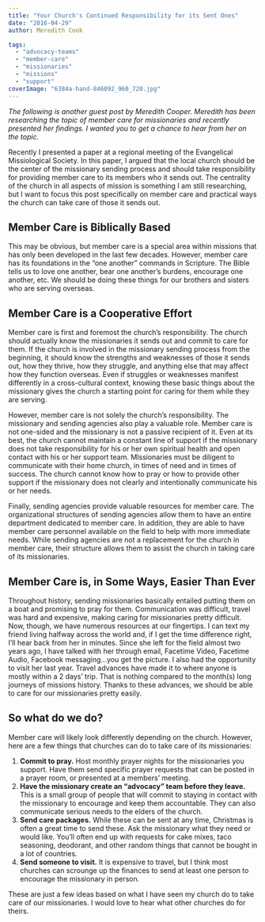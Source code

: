 ```yaml
---
title: "Your Church's Continued Responsibility for its Sent Ones"
date: "2016-04-29"
author: Meredith Cook

tags: 
  - "advocacy-teams"
  - "member-care"
  - "missionaries"
  - "missions"
  - "support"
coverImage: "6384a-hand-846092_960_720.jpg"
---
```


_The following is another guest post by Meredith Cooper. Meredith has been researching the topic of member care for missionaries and recently presented her findings. I wanted you to get a chance to hear from her on the topic._

Recently I presented a paper at a regional meeting of the Evangelical Missiological Society. In this paper, I argued that the local church should be the center of the missionary sending process and should take responsibility for providing member care to its members who it sends out. The centrality of the church in all aspects of mission is something I am still researching, but I want to focus this post specifically on member care and practical ways the church can take care of those it sends out.

## Member Care is Biblically Based

This may be obvious, but member care is a special area within missions that has only been developed in the last few decades. However, member care has its foundations in the “one another” commands in Scripture. The Bible tells us to love one another, bear one another’s burdens, encourage one another, etc. We should be doing these things for our brothers and sisters who are serving overseas.

## Member Care is a Cooperative Effort

Member care is first and foremost the church’s responsibility. The church should actually know the missionaries it sends out and commit to care for them. If the church is involved in the missionary sending process from the beginning, it should know the strengths and weaknesses of those it sends out, how they thrive, how they struggle, and anything else that may affect how they function overseas. Even if struggles or weaknesses manifest differently in a cross-cultural context, knowing these basic things about the missionary gives the church a starting point for caring for them while they are serving.

However, member care is not solely the church’s responsibility. The missionary and sending agencies also play a valuable role. Member care is not one-sided and the missionary is not a passive recipient of it. Even at its best, the church cannot maintain a constant line of support if the missionary does not take responsibility for his or her own spiritual health and open contact with his or her support team. MIssionaries must be diligent to communicate with their home church, in times of need and in times of success. The church cannot know how to pray or how to provide other support if the missionary does not clearly and intentionally communicate his or her needs.

Finally, sending agencies provide valuable resources for member care. The organizational structures of sending agencies allow them to have an entire department dedicated to member care. In addition, they are able to have member care personnel available on the field to help with more immediate needs. While sending agencies are not a replacement for the church in member care, their structure allows them to assist the church in taking care of its missionaries.

## Member Care is, in Some Ways, Easier Than Ever

Throughout history, sending missionaries basically entailed putting them on a boat and promising to pray for them. Communication was difficult, travel was hard and expensive, making caring for missionaries pretty difficult. Now, though, we have numerous resources at our fingertips. I can text my friend living halfway across the world and, if I get the time difference right, I’ll hear back from her in minutes. Since she left for the field almost two years ago, I have talked with her through email, Facetime Video, Facetime Audio, Facebook messaging...you get the picture. I also had the opportunity to visit her last year. Travel advances have made it to where anyone is mostly within a 2 days’ trip. That is nothing compared to the month(s) long journeys of missions history. Thanks to these advances, we should be able to care for our missionaries pretty easily.

## So what do we do?

Member care will likely look differently depending on the church. However, here are a few things that churches can do to take care of its missionaries:

1. **Commit to pray.** Host monthly prayer nights for the missionaries you support. Have them send specific prayer requests that can be posted in a prayer room, or presented at a members’ meeting.
2. **Have the missionary create an “advocacy” team before they leave.** This is a small group of people that will commit to staying in contact with the missionary to encourage and keep them accountable. They can also communicate serious needs to the elders of the church.
3. **Send care packages.** While these can be sent at any time, Christmas is often a great time to send these. Ask the missionary what they need or would like. You’ll often end up with requests for cake mixes, taco seasoning, deodorant, and other random things that cannot be bought in a lot of countries.
4. **Send someone to visit.** It is expensive to travel, but I think most churches can scrounge up the finances to send at least one person to encourage the missionary in person.

These are just a few ideas based on what I have seen my church do to take care of our missionaries. I would love to hear what other churches do for theirs.
